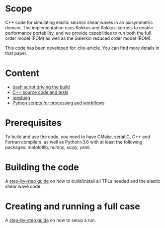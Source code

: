 
# Scope
C++ code for simulating elastic seismic shear waves in an axisymmetric domain.
The implementation uses Kokkos and Kokkos-kernels to enable performance portability,
and we provide capabilities to run both the full order model (FOM)
as well as the Galerkin reduced order model (ROM).

This code has been developed for: cite-article.
You can find more details in that paper.

# Content

- [bash script driving the build](./do_build.sh)
- [C++ source code and tests](./cpp)
- [meshing](./meshing)
- [Python scripts for processing and workflows](./python_scripts)

# Prerequisites
To build and use the code, you need to have CMake, serial C, C++
and Fortran compilers, as well as Python>3.6 with at least
the following packages: matplotlib, numpy, scipy, yaml.

# Building the code
A [step-by-step guide](./docs/build.md) on how to build/install all
TPLs needed and the elastic shear wave code.

# Creating and running a full case
A [step-by-step guide](./docs/run.md) on how to setup a run.
